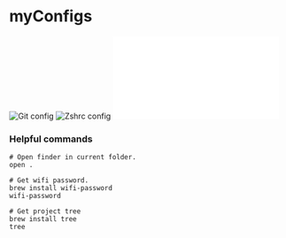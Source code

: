 # myConfigs

![Git config](./.gitconfig) 
![Zshrc config](./.zshrc) 
![Iterm](./iterm.md) 


### Helpful commands

```source-shell
# Open finder in current folder.
open .

# Get wifi password.
brew install wifi-password
wifi-password

# Get project tree
brew install tree
tree
```

